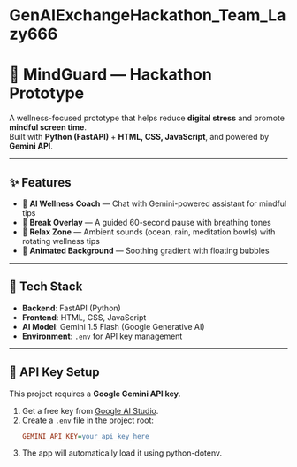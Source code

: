 # GenAIExchangeHackathon_Team_Lazy666
# 🌿 MindGuard — Hackathon Prototype  

A wellness-focused prototype that helps reduce **digital stress** and promote **mindful screen time**.  
Built with **Python (FastAPI)** + **HTML, CSS, JavaScript**, and powered by **Gemini API**.  

---

## ✨ Features
- 🤖 **AI Wellness Coach** — Chat with Gemini-powered assistant for mindful tips  
- 🛑 **Break Overlay** — A guided 60-second pause with breathing tones  
- 🌊 **Relax Zone** — Ambient sounds (ocean, rain, meditation bowls) with rotating wellness tips  
- 🎨 **Animated Background** — Soothing gradient with floating bubbles  

---

## 🚀 Tech Stack
- **Backend**: FastAPI (Python)  
- **Frontend**: HTML, CSS, JavaScript  
- **AI Model**: Gemini 1.5 Flash (Google Generative AI)  
- **Environment**: `.env` for API key management  

---

## 🔑 API Key Setup
This project requires a **Google Gemini API key**.  

1. Get a free key from [Google AI Studio](https://aistudio.google.com/).  
2. Create a `.env` file in the project root:  
   ```ini
   GEMINI_API_KEY=your_api_key_here
3. The app will automatically load it using python-dotenv.

